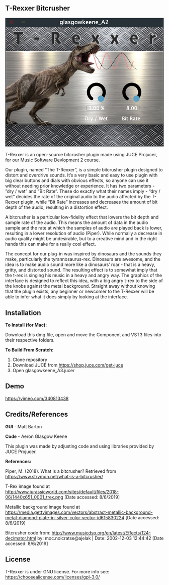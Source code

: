 ## T-Rexxer Bitcrusher
![](/Screen_Shot.png)

T-Rexxer is an open-source bitcrusher plugin made using JUCE Projucer, for our Music Software Devlopment 2 course.

Our plugin, named “The T-Rexxer”, is a simple bitcrusher plugin designed to distort and overdrive sounds. It’s a very basic and easy to use plugin with big clear buttons and dials with obvious effects, so anyone can use it without needing prior knowledge or experience. It has two parameters - ”dry / wet” and “Bit Rate”. These do exactly what their names imply - “dry / wet” decides the rate of the original audio to the audio affected by the T-Rexxer plugin, while “Bit Rate” increases and decreases the amount of bit depth of the audio, resulting in a distortion effect. 

A bitcrusher is a particular low-fidelity effect that lowers the bit depth and sample rate of the audio. This means the amount of data in the audio sample and the rate at which the samples of audio are played back is lower, resulting in a lower resolution of audio (Piper). While normally a decrease in audio quality might be undesirable, but to a creative mind and in the right hands this can make for a really cool effect.

The concept for our plug-in was inspired by dinosaurs and the sounds they make, particularly the tyrannosaurus-rex. Dinosaurs are awesome, and the idea is to make audio sound more like a dinosaurs’ roar - that is a heavy, gritty, and distorted sound. The resulting effect is to somewhat imply that the t-rex is singing his music in a heavy and angry way. The graphics of the interface is designed to reflect this idea, with a big angry t-rex to the side of the knobs against the metal background. Straight away without knowing that the plugin exists, any beginner or newcomer to the T-Rexxer will be able to infer what it does simply by looking at the interface. 


## Installation

**To Install (for Mac):**

Download this dmg file, open and move the Component and VST3 files into their respective folders.

**To Build From Scratch:**

1. Clone repository 
2. Download JUCE from https://shop.juce.com/get-juce
3. Open glasgowkeene_A3.jucer


## Demo

https://vimeo.com/340813438

## Credits/References

**GUI** - Matt Barton

**Code** - Aeron Glasgow Keene

This plugin was made by adjusting code and using libraries provided by JUCE Projucer.

**References:**

Piper, M. (2018). What is a bitcrusher? Retrieved from https://www.strymon.net/what-is-a-bitcrusher/ 


T-Rex image found at http://www.jurassicworld.com/sites/default/files/2018-06/1440x651_0001_trex.png [Date accessed: 8/6/2019]

Metallic background image found at https://media.gettyimages.com/vectors/abstract-metallic-background-metal-diamond-plate-in-silver-color-vector-id615830224 
 [Date accessed: 8/6/2019]

Bitcrusher code from: http://www.musicdsp.org/en/latest/Effects/124-decimator.html by: moc.noicratse@ajelak | Date: 2002-12-03 12:44:42
[Date accessed: 8/6/2019]

## License
T-Rexxer is under GNU license. For more info see: https://choosealicense.com/licenses/gpl-3.0/


